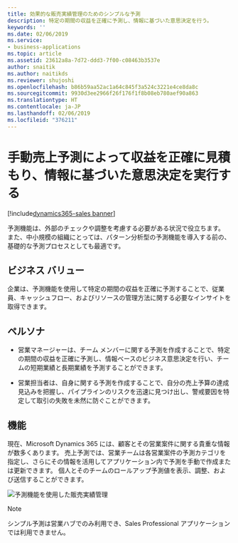 ```yaml
---
title: 効果的な販売実績管理のためのシンプルな予測
description: 特定の期間の収益を正確に予測し、情報に基づいた意思決定を行う。
keywords: ''
ms.date: 02/06/2019
ms.service:
- business-applications
ms.topic: article
ms.assetid: 23612a8a-7d72-ddd3-7f00-c08463b3537e
author: snaitik
ms.author: naitikds
ms.reviewer: shujoshi
ms.openlocfilehash: b86b59aa52ac1a64c845f3a524c3221e4ce8da8c
ms.sourcegitcommit: 9930d3ee2966f26f176f1f8b08eb780aef90a863
ms.translationtype: HT
ms.contentlocale: ja-JP
ms.lasthandoff: 02/06/2019
ms.locfileid: "376211"
---
```

#  <a name="predict-revenue-accurately-and-make-informed-decisions-withmanualsales-forecasting"></a>手動売上予測によって収益を正確に見積もり、情報に基づいた意思決定を実行する 
[!include[dynamics365-sales banner](../includes/dynamics365-sales.md)]



予測機能は、外部のチェックや調整を考慮する必要がある状況で役立ちます。 また、中小規模の組織にとっては、パターン分析型の予測機能を導入する前の、基礎的な予測プロセスとしても最適です。

## <a name="business-value"></a>ビジネス バリュー

企業は、予測機能を使用して特定の期間の収益を正確に予測することで、従業員、キャッシュフロー、およびリソースの管理方法に関する必要なインサイトを取得できます。

## <a name="personas"></a>ペルソナ

-   営業マネージャーは、チーム メンバーに関する予測を作成することで、特定の期間の収益を正確に予測し、情報ベースのビジネス意思決定を行い、チームの短期業績と長期業績を予測することができます。

-   営業担当者は、自身に関する予測を作成することで、自分の売上予算の達成見込みを把握し、パイプラインのリスクを迅速に見つけ出し、警戒要因を特定して取引の失敗を未然に防ぐことができます。

## <a name="features"></a>機能

現在、Microsoft Dynamics 365 には、顧客とその営業案件に関する貴重な情報が数多くあります。 売上予測では、営業チームは各営業案件の予測カテゴリを指定し、さらにその情報を活用してアプリケーション内で予測を手動で作成または更新できます。 個人とそのチームのロールアップ予測値を表示、調整、および送信することができます。

![予測機能を使用した販売実績管理](media/simple-forecasting-effective-sales-performance-management-1.png "予測機能を使用した販売実績管理")
<!-- picture -->


> [!NOTE]
> シンプル予測は営業ハブでのみ利用でき、Sales Professional アプリケーションでは利用できません。

